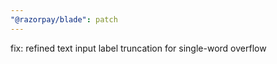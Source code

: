 ```yaml
---
"@razorpay/blade": patch
---
```


fix: refined text input label truncation for single-word overflow
